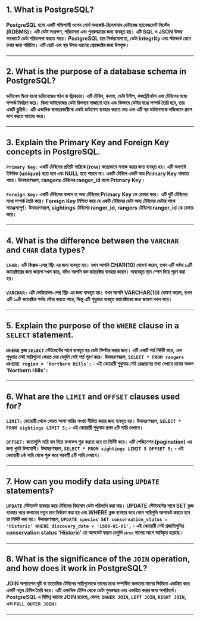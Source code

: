 ## 1. What is PostgreSQL?

#### PostgreSQL হলো একটি শক্তিশালী ওপেন সোর্স অবজেক্ট-রিলেশনাল ডেটাবেজ ম্যানেজমেন্ট সিস্টেম (RDBMS)। এটি ডেটা সংরক্ষণ, পরিচালনা এবং পুনরুদ্ধারের জন্য ব্যবহৃত হয়। এটি SQL ও JSON উভয় ফরম্যাটে ডেটা পরিচালনা করতে পারে। PostgreSQL তার নির্ভরযোগ্যতা, ডেটা Integrity এবং স্ট্যান্ডার্ড মেনে চলার জন্য পরিচিত। এটি ছোট এবং বড় উভয় ধরনের প্রোজেক্টের জন্য উপযুক্ত।

---

## 2. What is the purpose of a database schema in PostgreSQL?

#### ডাটাবেস স্কিমা হলো ডাটাবেজের গঠন বা স্ট্রাকচার। এটি টেবিল, কলাম, ডেটা টাইপ, কন্সট্রেইনটস এবং টেবিলের মধ্যে সম্পর্ক নির্ধারণ করে। স্কিমা ডাটাবেজের ডেটা কিভাবে সাজানো হবে এবং কিভাবে ডেটার মধ্যে সম্পর্ক তৈরি হবে, তার একটি ব্লুপ্রিন্ট। এটি একাধিক ব্যবহারকারীকে একই ডাটাবেস ব্যবহার করতে দেয় এবং এটি বড় ডাটাবেসকে লজিক্যাল গ্রুপে ভাগ করতে সাহায্য করে।

---

## 3. Explain the **Primary Key** and **Foreign Key** concepts in PostgreSQL.

#### `Primary Key:` একটি টেবিলের প্রতিটি সারিকে (row) স্বতন্ত্রভাবে সনাক্ত করার জন্য ব্যবহৃত হয়। এটি অবশ্যই ইউনিক (unique) হতে হবে এবং NULL হতে পারবে না। একটি টেবিলে একটি মাত্র Primary Key থাকতে পারে। উদাহরণস্বরূপ, rangers টেবিলের ranger_id হলো Primary Key।

#### `Foreign Key:` একটি টেবিলের কলাম যা অন্য টেবিলের Primary Key কে রেফার করে। এটি দুটি টেবিলের মধ্যে সম্পর্ক তৈরি করে। Foreign Key নিশ্চিত করে যে একটি টেবিলের ডেটা অন্য টেবিলের ডেটার সাথে সামঞ্জস্যপূর্ণ। উদাহরণস্বরূপ, sightings টেবিলের ranger_id, rangers টেবিলের ranger_id কে রেফার করে।

---

## 4. What is the difference between the `VARCHAR` and `CHAR` data types?

#### `CHAR:` এটি ফিক্সড-লেন্থ স্ট্রিং এর জন্য ব্যবহৃত হয়। যখন আপনি CHAR(10) ঘোষণা করেন, তখন এটি সর্বদা ১০টি ক্যারেক্টারের জন্য জায়গা দখল করে, যদিও আপনি কম ক্যারেক্টার ব্যবহার করেন। অব্যবহৃত স্থান স্পেস দিয়ে পূরণ করা হয়।

#### `VARCHAR:` এটি ভেরিয়েবল-লেন্থ স্ট্রিং এর জন্য ব্যবহৃত হয়। যখন আপনি VARCHAR(10) ঘোষণা করেন, তখন এটি ১০টি ক্যারেক্টার পর্যন্ত স্টোর করতে পারে, কিন্তু এটি শুধুমাত্র ব্যবহৃত ক্যারেক্টারের জন্য জায়গা দখল করে।

---

## 5. Explain the purpose of the `WHERE` clause in a `SELECT` statement.

#### `WHERE` ক্লজ `SELECT` স্টেটমেন্টের সাথে ব্যবহৃত হয় ডেটা ফিল্টার করার জন্য। এটি একটি শর্ত নির্দিষ্ট করে, এবং শুধুমাত্র সেই সারিগুলো ফেরত দেয় যেগুলি সেই শর্ত পূরণ করে। উদাহরণস্বরূপ, `SELECT * FROM rangers WHERE region = 'Northern Hills';` - এই ক্যোয়ারী শুধুমাত্র সেই রেঞ্জারদের তথ্য দেখাবে যাদের অঞ্চল 'Northern Hills'।

---

## 6. What are the `LIMIT` and `OFFSET` clauses used for?

#### `LIMIT:` ক্যোয়ারী থেকে ফেরত আসা সারির সংখ্যা সীমিত করার জন্য ব্যবহৃত হয়। উদাহরণস্বরূপ, `SELECT * FROM sightings LIMIT 5;` - এই ক্যোয়ারী শুধুমাত্র প্রথম ৫টি সারি দেখাবে।

#### `OFFSET:` কতোগুলি সারি বাদ দিয়ে ফলাফল শুরু করতে হবে তা নির্দিষ্ট করে। এটি পেজিনেশন (pagination) এর জন্য খুবই উপযোগী। উদাহরণস্বরূপ, `SELECT * FROM sightings LIMIT 5 OFFSET 5;` - এই ক্যোয়ারী ৬ষ্ঠ সারি থেকে শুরু করে পরবর্তী ৫টি সারি দেখাবে।

---

## 7. How can you modify data using `UPDATE` statements?

#### `UPDATE` স্টেটমেন্ট ব্যবহার করে টেবিলের বিদ্যমান ডেটা পরিবর্তন করা যায়। UPDATE স্টেটমেন্টের সাথে SET ক্লজ ব্যবহার করে কলামের নতুন মান নির্ধারণ করা হয় এবং WHERE ক্লজ ব্যবহার করে কোন সারিগুলি আপডেট করতে হবে তা নির্দিষ্ট করা হয়। উদাহরণস্বরূপ, `UPDATE species SET conservation_status = 'Historic' WHERE discovery_date < '1800-01-01';` - এই ক্যোয়ারী সেই প্রজাতিগুলির conservation status 'Historic' তে আপডেট করবে যেগুলি ১৮০০ সালের আগে আবিষ্কৃত হয়েছে।

---

## 8. What is the significance of the `JOIN` operation, and how does it work in PostgreSQL?

#### JOIN অপারেশন দুটি বা ততোধিক টেবিলের সারিগুলোকে তাদের মধ্যে সম্পর্কিত কলামের মানের ভিত্তিতে একত্রিত করে একটি নতুন টেবিল তৈরি করে। এটি একাধিক টেবিল থেকে ডেটা পুনরুদ্ধার এবং একত্রিত করার জন্য অপরিহার্য। PostgreSQL এ বিভিন্ন ধরনের JOIN রয়েছে, যেমন: `INNER JOIN`, `LEFT JOIN`, `RIGHT JOIN`, এবং `FULL OUTER JOIN`।

---
